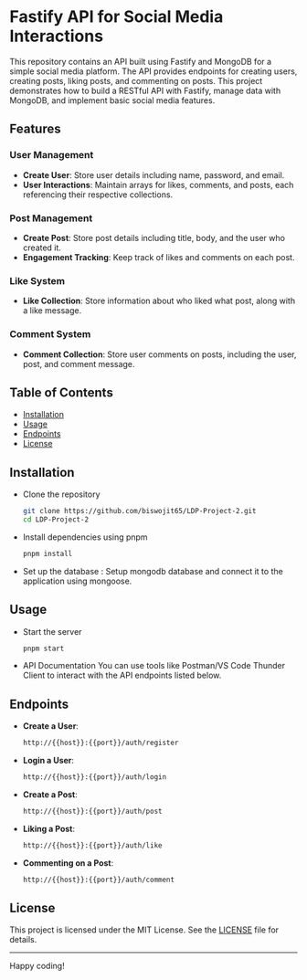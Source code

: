 # Fastify API for Social Media Interactions

This repository contains an API built using Fastify and MongoDB for a simple social media platform. The API provides endpoints for creating users, creating posts, liking posts, and commenting on posts. This project demonstrates how to build a RESTful API with Fastify, manage data with MongoDB, and implement basic social media features.

## Features

### User Management
- **Create User**: Store user details including name, password, and email.
- **User Interactions**: Maintain arrays for likes, comments, and posts, each referencing their respective collections.

### Post Management
- **Create Post**: Store post details including title, body, and the user who created it.
- **Engagement Tracking**: Keep track of likes and comments on each post.

### Like System
- **Like Collection**: Store information about who liked what post, along with a like message.

### Comment System
- **Comment Collection**: Store user comments on posts, including the user, post, and comment message.
## Table of Contents

- [Installation](#installation)
- [Usage](#usage)
- [Endpoints](#endpoints)
- [License](#license)

## Installation

- Clone the repository
  ```bash
  git clone https://github.com/biswojit65/LDP-Project-2.git
  cd LDP-Project-2
  ```
- Install dependencies using pnpm
  ```bash
  pnpm install
  ```
- Set up the database :
  Setup mongodb database and connect it to the application using mongoose.

## Usage

- Start the server
  ```bash
  pnpm start
  ```
- API Documentation
  You can use tools like Postman/VS Code Thunder Client to interact with the API endpoints listed below.

## Endpoints

- **Create a User**:
  ```bash
  http://{{host}}:{{port}}/auth/register
  ```
- **Login a User**:
  ```bash
  http://{{host}}:{{port}}/auth/login
  ```
- **Create a Post**:
  ```bash
  http://{{host}}:{{port}}/auth/post
  ```
- **Liking a Post**:
  ```bash
  http://{{host}}:{{port}}/auth/like
  ```
- **Commenting on a Post**:
  ```bash
  http://{{host}}:{{port}}/auth/comment
  ```

## License

This project is licensed under the MIT License. See the [LICENSE](LICENSE) file for details.

---


Happy coding!
